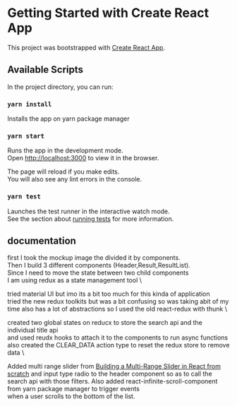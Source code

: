 # Getting Started with Create React App

This project was bootstrapped with [Create React App](https://github.com/facebook/create-react-app).

## Available Scripts

In the project directory, you can run:

### `yarn install`

Installs the app on yarn package manager

### `yarn start`

Runs the app in the development mode.\
Open [http://localhost:3000](http://localhost:3000) to view it in the browser.

The page will reload if you make edits.\
You will also see any lint errors in the console.

### `yarn test`

Launches the test runner in the interactive watch mode.\
See the section about [running tests](https://facebook.github.io/create-react-app/docs/running-tests) for more information.

## documentation 

first I took the mockup image the divided it by components. \
Then I build 3 different components (Header,Result,ResultList). \
Since I need to move the state between two child components \
I am using redux as a state management tool \

tried material UI but imo its a bit too much for this kinda of application \
tried the new redux toolkits but was a bit confusing so was taking abit of my time also has a lot of abstractions so I used the old react-redux with thunk \

created two global states on reducx to store the search api and the individual title api \
and used reudx hooks to attach it to the components to run async functions \
also created the CLEAR_DATA action type to reset the redux store to remove data \

Added  multi range slider from [Building a Multi-Range Slider in React from scratch](https://dev.to/sandra_lewis/building-a-multi-range-slider-in-react-from-scratch-4dl1) and input type radio to the header component so as to call the search api with those filters.
Also added react-infinite-scroll-component from yarn package manager to trigger events \
when a user scrolls to the bottom of the list.

